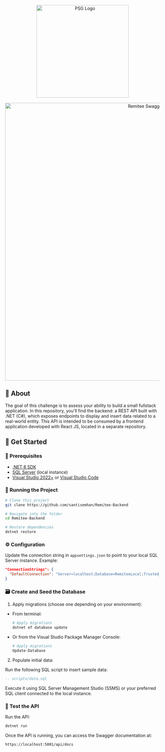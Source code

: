 <div align="center" id="top">
  <img src="https://github.com/user-attachments/assets/e07b0b03-6b80-4497-8398-b025f1388ce4" width="300" alt="PSG Logo" />
</div>
<br/>

<div align="center" id="top">
  <img src="https://github.com/user-attachments/assets/868878ee-1302-42f6-a8a4-441f2d5c14ab" width="900" alt="Remitee Swagger" />
</div>

## :dart: About ##
The goal of this challenge is to assess your ability to build a small fullstack application. In this repository, you'll find the backend: a REST API built with .NET (C#), which exposes endpoints to display and insert data related to a real-world entity. This API is intended to be consumed by a frontend application developed with React JS, located in a separate repository.

## :checkered_flag: Get Started ##

### 🧰 Prerequisites

- [.NET 8 SDK](https://dotnet.microsoft.com/es-es/download/dotnet/8.0)
- [SQL Server](https://www.microsoft.com/en-us/sql-server/sql-server-downloads) (local instance)
- [Visual Studio 2022+](https://visualstudio.microsoft.com/) or [Visual Studio Code](https://code.visualstudio.com/)

### 🚀 Running the Project

```bash
# Clone this project
git clone https://github.com/santisemhan/Remitee-Backend

# Navigate into the folder
cd Remitee-Backend

# Restore dependencies
dotnet restore
```

### ⚙️ Configuration

Update the connection string in `appsettings.json` to point to your local SQL Server instance. Example:

```json
"ConnectionStrings": {
  "DefaultConnection": "Server=localhost;Database=RemiteeLocal;Trusted_Connection=True;TrustServerCertificate=True;"
}
```

### 🗃️ Create and Seed the Database

1. Apply migrations (choose one depending on your environment):

- From terminal:
  ```bash
  # Apply migrations
  dotnet ef database update
  ```

- Or from the Visual Studio Package Manager Console:
  ```powershell
  # Apply migrations
  Update-Database
  ```

2. Populate initial data:

Run the following SQL script to insert sample data:

```sql
-- scripts/data.sql
```

Execute it using SQL Server Management Studio (SSMS) or your preferred SQL client connected to the local instance.

### 🧪 Test the API

Run the API:

```bash
dotnet run
```

Once the API is running, you can access the Swagger documentation at:

```
https://localhost:5001/api/docs
```
